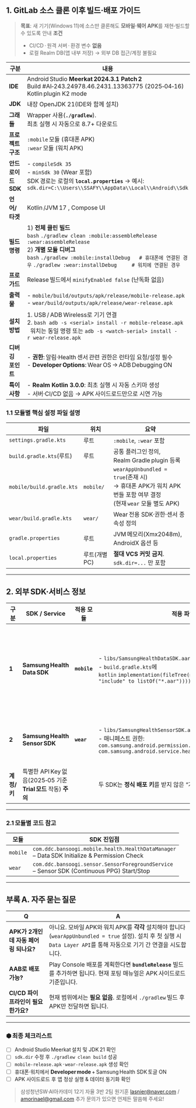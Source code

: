 ## 1. GitLab 소스 클론 이후 빌드·배포 가이드

> **목표**: 새 기기(Windows 11)에 소스만 클론해도 **모바일·웨어 APK**를 재현‑빌드할 수 있도록 안내
> **조건**
>
> - CI/CD · 원격 서버 · 환경 변수 **없음**
> - 로컬 Realm DB(앱 내부 저장) → 외부 DB 접근/계정 불필요

| 구분               | 내용                                                                                                                                                                                                                                                      |
| ------------------ | --------------------------------------------------------------------------------------------------------------------------------------------------------------------------------------------------------------------------------------------------------- |
| **IDE**            | Android Studio **Meerkat 2024.3.1 Patch 2**<br/>Build #AI‑243.24978.46.2431.13363775 (2025‑04‑16)<br/>Kotlin plugin K2 mode                                                                                                                               |
| **JDK**            | 내장 OpenJDK 21(IDE와 함께 설치)                                                                                                                                                                                                                          |
| **그래들**         | Wrapper 사용(**`./gradlew`**).<br/>최초 실행 시 자동으로 8.7+ 다운로드                                                                                                                                                                                    |
| **프로젝트 구조**  | `:mobile` 모듈 (휴대폰 APK)<br/>`:wear` 모듈 (워치 APK)                                                                                                                                                                                                   |
| **안드로이드 SDK** | - `compileSdk 35`<br/>- `minSdk 30` (Wear 포함)<br/>SDK 경로는 로컬의 **`local.properties`** → 예시: `sdk.dir=C:\\Users\\SSAFY\\AppData\\Local\\Android\\Sdk`                                                                                             |
| **언어/타겟**      | Kotlin /JVM 17 , Compose UI                                                                                                                                                                                                                               |
| **빌드 명령**      | 1) **전체 클린 빌드**<br/>`bash` `./gradlew clean :mobile:assembleRelease :wear:assembleRelease`<br/>2) **개별 모듈 디버그**<br/>`bash` `./gradlew :mobile:installDebug   # 휴대폰에 연결된 경우` `./gradlew :wear:installDebug     # 워치에 연결된 경우` |
| **프로가드**       | Release 빌드에서 `minifyEnabled false` (난독화 없음)                                                                                                                                                                                                      |
| **출력물**         | - `mobile/build/outputs/apk/release/mobile-release.apk`<br/>- `wear/build/outputs/apk/release/wear-release.apk`                                                                                                                                           |
| **설치 방법**      | 1. USB / ADB Wireless로 기기 연결<br/>2. `bash adb -s <serial> install -r mobile-release.apk`<br/>  워치는 동일 명령 또는 `adb -s <watch-serial> install -r wear-release.apk`                                                                             |
| **디버깅 포인트**  | - **권한**: 알림·Health 센서 관련 권한은 런타임 요청/설정 필수<br/>- **Developer Options**: Wear OS → ADB Debugging ON                                                                                                                                    |
| **특이 사항**      | - **Realm Kotlin 3.0.0**: 최초 실행 시 자동 스키마 생성<br/>- 서버·CI/CD 없음 → APK 사이드로드만으로 시연 가능                                                                                                                                            |

### 1.1 모듈별 핵심 설정 파일 설명

| 파일                      | 위치          | 요약                                                                                                               |
| ------------------------- | ------------- | ------------------------------------------------------------------------------------------------------------------ |
| `settings.gradle.kts`     | 루트          | `:mobile`, `:wear` 포함                                                                                            |
| `build.gradle.kts`(루트)  | 루트          | 공통 플러그인 정의, Realm Gradle plugin 등록                                                                       |
| `mobile/build.gradle.kts` | `mobile/`     | `wearAppUnbundled = true`(존재 시)<br/>→ 휴대폰 APK가 워치 APK 번들 포함 여부 결정<br/>(현재 `wear` 모듈 별도 APK) |
| `wear/build.gradle.kts`   | `wear/`       | Wear 전용 SDK·권한·센서 종속성 정의                                                                                |
| `gradle.properties`       | 루트          | JVM 메모리(Xmx2048m), AndroidX 옵션 등                                                                             |
| `local.properties`        | 루트(개별 PC) | **절대 VCS 커밋 금지**. `sdk.dir=...` 만 포함                                                                      |

---

## 2. 외부 SDK·서비스 정보

| 구분        | SDK / Service                                                  | 적용 모듈    | 적용 파일·방법                                                                                                                                                                                         | 개발자 모드 활성화                                                                                                                                                                                  |
| ----------- | -------------------------------------------------------------- | ------------ | ------------------------------------------------------------------------------------------------------------------------------------------------------------------------------------------------------ | --------------------------------------------------------------------------------------------------------------------------------------------------------------------------------------------------- |
| **1**       | **Samsung Health Data SDK**                                    | **`mobile`** | - `libs/SamsungHealthDataSDK.aar` 추가<br/>- `build.gradle.kts`에 <br/>`kotlin` `implementation(fileTree(mapOf("dir" to "libs", "include" to listOf("*.aar"))))`                                       | **휴대폰**<br/>1. *Samsung Health* 앱 실행 → _About Samsung Health_ 진입<br/>2. 버전 영역을 **10회 탭** → *Developer mode* ON<br/>3. `Developer Mode (new)`에서 `Developer Mode for Data Read` _ON_ |
| **2**       | **Samsung Health Sensor SDK**                                  | **`wear`**   | - `libs/SamsungHealthSensorSDK.aar` 추가(동일 방식)<br/>- 매니페스트 권한:<br/>`com.samsung.android.permission.health.MONITOR_PPG`<br/>`com.samsung.android.service.health.permission.HEALTH_TRACKING` | **워치**<br/>1. _Settings → Application → Software version_ 연속 **7회 탭** → _Developer Mode_ 활성화                                                                                               |
| **계정/키** | 특별한 API Key 없음(2025‑05 기준 **Trial 모드** 작동) **주의** |              | 두 SDK는 **정식 배포 키**를 받지 않은 “개발자 전용” 빌드입니다.                                                                                                                                        | 심사·배포 시 Samsung 헬스팀 승인이 필요합니다                                                                                                                                                       |

---

### 2.1 모듈별 코드 참고

| 모듈     | SDK 진입점                                                                                      |
| -------- | ----------------------------------------------------------------------------------------------- |
| `mobile` | `com.ddc.bansoogi.mobile.health.HealthDataManager`<br/>– Data SDK Initialize & Permission Check |
| `wear`   | `com.ddc.bansoogi.sensor.SensorForegroundService`<br/>– Sensor SDK (Continuous PPG) Start/Stop  |

---

## 부록 A. 자주 묻는 질문

| Q                                     | A                                                                                                                                                                        |
| ------------------------------------- | ------------------------------------------------------------------------------------------------------------------------------------------------------------------------ |
| **APK가 2개인데 자동 페어링 되나요?** | 아니요. 모바일 APK와 워치 APK를 **각각** 설치해야 합니다(`wearAppUnbundled = true` 설정). 설치 후 첫 실행 시 `Data Layer API`를 통해 자동으로 기기 간 연결을 시도합니다. |
| **AAB로 배포 가능?**                  | Play Console 배포를 계획한다면 **`bundleRelease`** 빌드를 추가하면 됩니다. 현재 포팅 매뉴얼은 APK 사이드로드 기준입니다.                                                 |
| **CI/CD 파이프라인이 필요한가요?**    | 현재 범위에서는 **필요 없음**. 로컬에서 `./gradlew` 빌드 후 APK만 전달하면 됩니다.                                                                                       |

---

### ⬢ 최종 체크리스트

- [ ] Android Studio Meerkat 설치 및 JDK 21 확인
- [ ] `sdk.dir` 수정 후 `./gradlew clean build` 성공
- [ ] `mobile‑release.apk` · `wear‑release.apk` 생성 확인
- [ ] 휴대폰·워치에서 **Developer mode** + Samsung Health SDK 토글 ON
- [ ] APK 사이드로드 후 앱 정상 실행 & 데이터 동기화 확인

> 삼성청년SW·AI아카데미 12기 자율 3반 2팀 원기훈
> lasnier@naver.com / amorinael@gmail.com
> 추가 문의가 있으면 언제든 말씀해 주세요!
